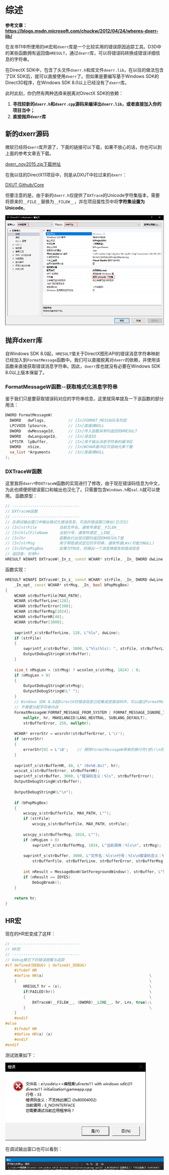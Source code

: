 # 综述

**参考文章：https://blogs.msdn.microsoft.com/chuckw/2012/04/24/wheres-dxerr-lib/**

在龙书11中所使用的`HR`宏和`dxerr`库是一个比较实用的错误原因追踪工具。D3D中的某些函数拥有返回值`HRESULT`，通过`dxerr`库，可以将错误码转换成错误详细信息的字符串。

在DirectX SDK中，包含了头文件`dxerr.h`和库文件`dxerr.lib`，在以往的做法包含了DX SDK后，就可以直接使用`dxerr`了。但如果是要编写基于Windows SDK的Direct3D程序，在Windows SDK 8.0以上已经没有了`dxerr`库。

此时此刻，你仍然有两种选择来脱离对DirectX SDK的依赖：
1. **寻找较新的`dxerr.h`和`dxerr.cpp`源码来编译出`dxerr.lib`，或者直接加入你的项目当中；**
2. **直接抛弃`dxerr`库**

## 新的dxerr源码

微软已经将`dxerr`库开源了，下面的链接可以下载，如果不放心的话，你也可以到上面的参考文章去下载。

[dxerr_nov2015.zip下载地址](https://msdnshared.blob.core.windows.net/media/MSDNBlogsFS/prod.evol.blogs.msdn.com/CommunityServer.Components.PostAttachments/00/10/29/73/07/dxerr_nov2015.zip)

在我以往的DirectX11项目中，则是从DXUT中拉过来的`dxerr`：

[DXUT Github/Core](https://github.com/Microsoft/DXUT/tree/master/Core)

但要注意的是，由于新的`dxerr.h`仅提供了`DXTrace`的Unicode字符集版本，需要将原来的`__FILE__`替换为`__FILEW__`，并在项目属性页中将**字符集设置为Unicode**。

![](..\assets\HR\01.png)

## 抛弃dxerr库

自Windows SDK 8.0起，`HRESULT`值关于DirectX图形API的错误消息字符串映射已经加入到`FormatMessage`函数中。我们可以直接脱离对`dxerr`的依赖，并使用该函数来直接获取错误消息字符串。因此，`dxerr`库也就没有必要在Windows SDK 8.0以上版本保留了。

### FormatMessageW函数--获取格式化消息字符串

鉴于我们只是要获取错误码对应的字符串信息，这里就简单提及一下该函数的部分用法：

```cpp
DWORD FormatMessageW(
  DWORD   dwFlags,			// [In]FORMAT_MESSAGE系列宏
  LPCVOID lpSource,			// [In]直接填NULL
  DWORD   dwMessageId,		// [In]传入函数异常时返回的HRESULT
  DWORD   dwLanguageId,		// [In]语言ID
  LPTSTR  lpBuffer,			// [In]用于输出消息字符串的缓冲区
  DWORD   nSize,			// [In]WCHAR缓冲区可容纳元素个数
  va_list *Arguments		// [In]直接填NULL
);
```

### DXTraceW函数

这里我将`dxerr`中`DXTraceW`函数的实现进行了修改，由于现在错误码信息为中文，为此也顺便把错误窗口和输出也汉化了。只需要包含`Windows.h`和`sal.h`就可以使用。
函数原型：
```cpp
// ------------------------------
// DXTraceW函数
// ------------------------------
// 在调试输出窗口中输出格式化错误信息，可选的错误窗口弹出(已汉化)
// [In]strFile			当前文件名，通常传递宏__FILEW__
// [In]hlslFileName     当前行号，通常传递宏__LINE__
// [In]hr				函数执行出现问题时返回的HRESULT值
// [In]strMsg			用于帮助调试定位的字符串，通常传递L#x(可能为NULL)
// [In]bPopMsgBox       如果为TRUE，则弹出一个消息弹窗告知错误信息
// 返回值: 形参hr
HRESULT WINAPI DXTraceW(_In_z_ const WCHAR* strFile, _In_ DWORD dwLine, _In_ HRESULT hr, _In_opt_ const WCHAR* strMsg, _In_ bool bPopMsgBox);
```

函数实现：
```cpp
HRESULT WINAPI DXTraceW(_In_z_ const WCHAR* strFile, _In_ DWORD dwLine, _In_ HRESULT hr,
	_In_opt_ const WCHAR* strMsg, _In_ bool bPopMsgBox)
{
	WCHAR strBufferFile[MAX_PATH];
	WCHAR strBufferLine[128];
	WCHAR strBufferError[300];
	WCHAR strBufferMsg[1024];
	WCHAR strBufferHR[40];
	WCHAR strBuffer[3000];

	swprintf_s(strBufferLine, 128, L"%lu", dwLine);
	if (strFile)
	{
		swprintf_s(strBuffer, 3000, L"%ls(%ls): ", strFile, strBufferLine);
		OutputDebugStringW(strBuffer);
	}

	size_t nMsgLen = (strMsg) ? wcsnlen_s(strMsg, 1024) : 0;
	if (nMsgLen > 0)
	{
		OutputDebugStringW(strMsg);
		OutputDebugStringW(L" ");
	}
	// Windows SDK 8.0起DirectX的错误信息已经集成进错误码中，可以通过FormatMessageW获取错误信息字符串
	// 不需要分配字符串内存
	FormatMessageW(FORMAT_MESSAGE_FROM_SYSTEM | FORMAT_MESSAGE_IGNORE_INSERTS,
		nullptr, hr, MAKELANGID(LANG_NEUTRAL, SUBLANG_DEFAULT),
		strBufferError, 256, nullptr);

	WCHAR* errorStr = wcsrchr(strBufferError, L'\r');	
	if (errorStr)
	{
		errorStr[0] = L'\0';	// 擦除FormatMessageW带来的换行符(把\r\n的\r置换为\0即可)
	}

	swprintf_s(strBufferHR, 40, L" (0x%0.8x)", hr);
	wcscat_s(strBufferError, strBufferHR);
	swprintf_s(strBuffer, 3000, L"错误码含义：%ls", strBufferError);
	OutputDebugStringW(strBuffer);

	OutputDebugStringW(L"\n");

	if (bPopMsgBox)
	{
		wcscpy_s(strBufferFile, MAX_PATH, L"");
		if (strFile)
			wcscpy_s(strBufferFile, MAX_PATH, strFile);

		wcscpy_s(strBufferMsg, 1024, L"");
		if (nMsgLen > 0)
			swprintf_s(strBufferMsg, 1024, L"当前调用：%ls\n", strMsg);

		swprintf_s(strBuffer, 3000, L"文件名：%ls\n行号：%ls\n错误码含义：%ls\n%ls您需要调试当前应用程序吗？",
			strBufferFile, strBufferLine, strBufferError, strBufferMsg);

		int nResult = MessageBoxW(GetForegroundWindow(), strBuffer, L"错误", MB_YESNO | MB_ICONERROR);
		if (nResult == IDYES)
			DebugBreak();
	}

	return hr;
}
```


## HR宏
现在的HR宏变成了这样：
```cpp
// ------------------------------
// HR宏
// ------------------------------
// Debug模式下的错误提醒与追踪
#if defined(DEBUG) | defined(_DEBUG)
	#ifndef HR
	#define HR(x)												\
	{															\
		HRESULT hr = (x);										\
		if(FAILED(hr))											\
		{														\
			DXTraceW(__FILEW__, (DWORD)__LINE__, hr, L#x, true);\
		}														\
	}
	#endif
#else
	#ifndef HR
	#define HR(x) (x)
	#endif 
#endif
```

测试效果如下：

![](..\assets\HR\02.png)

在调试输出窗口也可以看到：

![](..\assets\HR\03.png)

